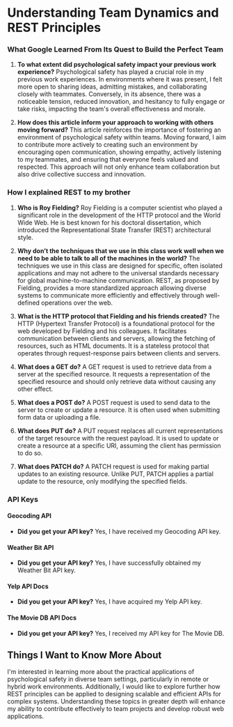 # Understanding Team Dynamics and REST Principles

### What Google Learned From Its Quest to Build the Perfect Team

1. **To what extent did psychological safety impact your previous work experience?**
   Psychological safety has played a crucial role in my previous work experiences. In environments where it was present, I felt more open to sharing ideas, admitting mistakes, and collaborating closely with teammates. Conversely, in its absence, there was a noticeable tension, reduced innovation, and hesitancy to fully engage or take risks, impacting the team's overall effectiveness and morale.

2. **How does this article inform your approach to working with others moving forward?**
   This article reinforces the importance of fostering an environment of psychological safety within teams. Moving forward, I aim to contribute more actively to creating such an environment by encouraging open communication, showing empathy, actively listening to my teammates, and ensuring that everyone feels valued and respected. This approach will not only enhance team collaboration but also drive collective success and innovation.

### How I explained REST to my brother

1. **Who is Roy Fielding?**
   Roy Fielding is a computer scientist who played a significant role in the development of the HTTP protocol and the World Wide Web. He is best known for his doctoral dissertation, which introduced the Representational State Transfer (REST) architectural style.

2. **Why don’t the techniques that we use in this class work well when we need to be able to talk to all of the machines in the world?**
   The techniques we use in this class are designed for specific, often isolated applications and may not adhere to the universal standards necessary for global machine-to-machine communication. REST, as proposed by Fielding, provides a more standardized approach allowing diverse systems to communicate more efficiently and effectively through well-defined operations over the web.

3. **What is the HTTP protocol that Fielding and his friends created?**
   The HTTP (Hypertext Transfer Protocol) is a foundational protocol for the web developed by Fielding and his colleagues. It facilitates communication between clients and servers, allowing the fetching of resources, such as HTML documents. It is a stateless protocol that operates through request-response pairs between clients and servers.

4. **What does a GET do?**
   A GET request is used to retrieve data from a server at the specified resource. It requests a representation of the specified resource and should only retrieve data without causing any other effect.

5. **What does a POST do?**
   A POST request is used to send data to the server to create or update a resource. It is often used when submitting form data or uploading a file.

6. **What does PUT do?**
   A PUT request replaces all current representations of the target resource with the request payload. It is used to update or create a resource at a specific URI, assuming the client has permission to do so.

7. **What does PATCH do?**
   A PATCH request is used for making partial updates to an existing resource. Unlike PUT, PATCH applies a partial update to the resource, only modifying the specified fields.

### API Keys

#### Geocoding API

- **Did you get your API key?**
  Yes, I have received my Geocoding API key.

#### Weather Bit API

- **Did you get your API key?**
  Yes, I have successfully obtained my Weather Bit API key.

#### Yelp API Docs

- **Did you get your API key?**
  Yes, I have acquired my Yelp API key.

#### The Movie DB API Docs

- **Did you get your API key?**
  Yes, I received my API key for The Movie DB.

## Things I Want to Know More About

I'm interested in learning more about the practical applications of psychological safety in diverse team settings, particularly in remote or hybrid work environments. Additionally, I would like to explore further how REST principles can be applied to designing scalable and efficient APIs for complex systems. Understanding these topics in greater depth will enhance my ability to contribute effectively to team projects and develop robust web applications.
